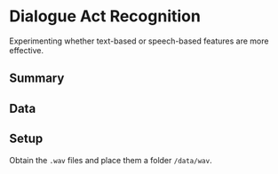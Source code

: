 # Dialogue Act Recognition
Experimenting whether text-based or speech-based features are more effective.

## Summary

## Data

## Setup
Obtain the `.wav` files and place them a folder `/data/wav`.
